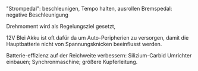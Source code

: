 "Strompedal": beschleunigen, Tempo halten, ausrollen
Bremspedal: negative Beschleunigung

Drehmoment wird als Regelungsziel gesetzt, 

12V Blei Akku ist oft dafür da um Auto-Peripherien zu versorgen, damit die Hauptbatterie nicht von Spannungsknicken beeinflusst werden.

Batterie-effizienz auf der Reichweite verbessern:
Silizium-Carbid Umrichter einbauen; Synchronmaschine; größere Kupferleitung.